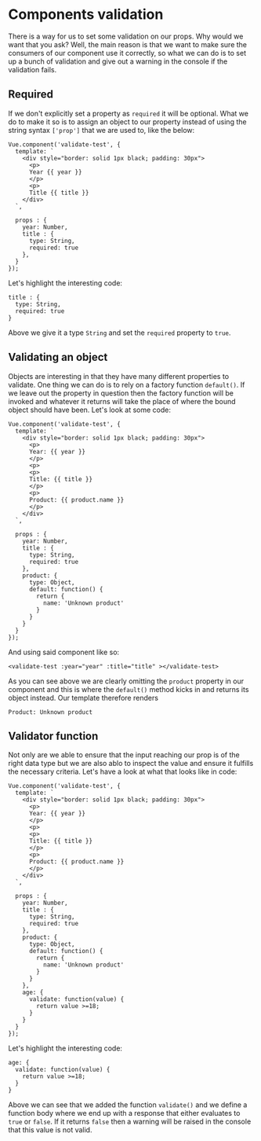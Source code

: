 # Components validation

There is a way for us to set some validation on our props. Why would we want that you ask? Well, the main reason is that we want to make sure the consumers of our component use it correctly, so what we can do is to set up a bunch of validation and give out a warning in the console if the validation fails.

## Required

If we don't explicitly set a property as `required` it will be optional. What we do to make it so is to assign an object to our property instead of using the string syntax `['prop']` that we are used to, like the below:

```
Vue.component('validate-test', {
  template: `
    <div style="border: solid 1px black; padding: 30px">
      <p>
      Year {{ year }}
      </p>
      <p>
      Title {{ title }}
    </div>
  `,

  props : {
    year: Number,
    title : {
      type: String,
      required: true
    },
  }
});
```

Let's highlight the interesting code:

```
title : {
  type: String,
  required: true
}
```

Above we give it a type `String` and set the `required` property to `true`.

## Validating an object

Objects are interesting in that they have many different properties to validate. One thing we can do is to rely on a factory function `default()`. If we leave out the property in question then the factory function will be invoked and whatever it returns will take the place of where the bound object should have been. Let's look at some code:

```
Vue.component('validate-test', {
  template: `
    <div style="border: solid 1px black; padding: 30px">
      <p>
      Year: {{ year }}
      </p>
      <p>
      <p>
      Title: {{ title }}
      </p>
      <p>
      Product: {{ product.name }}
      </p>
    </div>
  `,

  props : {
    year: Number,
    title : {
      type: String,
      required: true
    },
    product: {
      type: Object,
      default: function() {
        return {
          name: 'Unknown product'
        }
      }
    }
  }
});
```

And using said component like so:

```
<validate-test :year="year" :title="title" ></validate-test>
```

As you can see above we are clearly omitting the `product` property in our component and this is where the `default()` method kicks in and returns its object instead. Our template therefore renders

```
Product: Unknown product
```

## Validator function

Not only are we able to ensure that the input reaching our prop is of the right data type but we are also ablo to inspect the value and ensure it fulfills the necessary criteria. Let's have a look at what that looks like in code:

```
Vue.component('validate-test', {
  template: `
    <div style="border: solid 1px black; padding: 30px">
      <p>
      Year: {{ year }}
      </p>
      <p>
      <p>
      Title: {{ title }}
      </p>
      <p>
      Product: {{ product.name }}
      </p>
    </div>
  `,

  props : {
    year: Number,
    title : {
      type: String,
      required: true
    },
    product: {
      type: Object,
      default: function() {
        return {
          name: 'Unknown product'
        }
      }
    },
    age: {
      validate: function(value) {
        return value >=18;
      }
    }
  }
});
```

Let's highlight the interesting code:

```
age: {
  validate: function(value) {
    return value >=18;
  }
}
```

Above we can see that we added the function `validate()` and we define a function body where we end up with a response that either evaluates to `true` or `false`. If it returns `false` then a warning will be raised in the console that this value is not valid.
